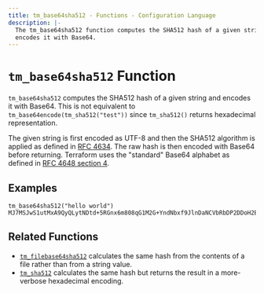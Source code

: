 ```yaml
---
title: tm_base64sha512 - Functions - Configuration Language
description: |-
  The tm_base64sha512 function computes the SHA512 hash of a given string and
  encodes it with Base64.
---
```


# `tm_base64sha512` Function

`tm_base64sha512` computes the SHA512 hash of a given string and encodes it with
Base64. This is not equivalent to `tm_base64encode(tm_sha512("test"))` since 
`tm_sha512()` returns hexadecimal representation.

The given string is first encoded as UTF-8 and then the SHA512 algorithm is applied
as defined in [RFC 4634](https://tools.ietf.org/html/rfc4634). The raw hash is
then encoded with Base64 before returning. Terraform uses the "standard" Base64
alphabet as defined in [RFC 4648 section 4](https://tools.ietf.org/html/rfc4648#section-4).

## Examples

```
tm_base64sha512("hello world")
MJ7MSJwS1utMxA9QyQLytNDtd+5RGnx6m808qG1M2G+YndNbxf9JlnDaNCVbRbDP2DDoH2Bdz33FVC6TrpzXbw==
```

## Related Functions

* [`tm_filebase64sha512`](./tm_filebase64sha512.md) calculates the same hash from
  the contents of a file rather than from a string value.
* [`tm_sha512`](./tm_sha512.md) calculates the same hash but returns the result
  in a more-verbose hexadecimal encoding.
